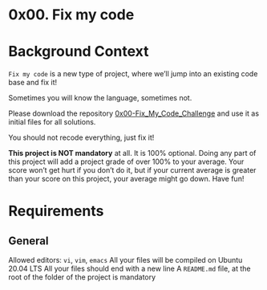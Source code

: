 # 0x00. Fix my code

# Background Context
`Fix my code` is a new type of project, where we’ll jump into an existing code base and fix it!

Sometimes you will know the language, sometimes not.

Please download the repository [0x00-Fix_My_Code_Challenge](https://github.com/alx-tools/0x00-Fix_My_Code_Challenge) and use it as initial files for all solutions.

You should not recode everything, just fix it!

**This project is NOT mandatory** at all. It is 100% optional. Doing any part of this project will add a project grade of over 100% to your average. Your score won’t get hurt if you don’t do it, but if your current average is greater than your score on this project, your average might go down. Have fun!

# Requirements
## General
Allowed editors: `vi`, `vim`, `emacs`
All your files will be compiled on Ubuntu 20.04 LTS
All your files should end with a new line
A `README.md` file, at the root of the folder of the project is mandatory

